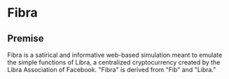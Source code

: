 # Fibra

## Premise
Fibra is a satirical and informative web-based simulation meant to emulate the simple functions of Libra, a centralized cryptocurrency created by the Libra Association of Facebook. "Fibra" is derived from "Fib" and "Libra."
